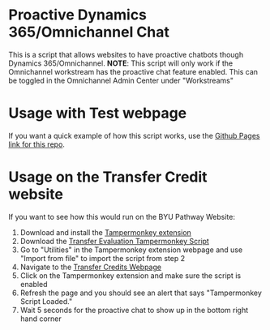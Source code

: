# Proactive Dynamics 365/Omnichannel Chat
This is a script that allows websites to have proactive chatbots though Dynamics 365/Omnichannel. 
**NOTE**: This script will only work if the Omnichannel workstream has the proactive chat feature enabled. This can be toggled in the Omnichannel Admin Center under "Workstreams"

# Usage with Test webpage
If you want a quick example of how this script works, use the [Github Pages link for this repo](https://collin-murphy.github.io/proactive_chat/).

# Usage on the Transfer Credit website
If you want to see how this would run on the BYU Pathway Website:
1. Download and install the [Tampermonkey extension](https://chrome.google.com/webstore/detail/tampermonkey/dhdgffkkebhmkfjojejmpbldmpobfkfo)
2. Download the [Transfer Evaluation Tampermonkey Script](https://raw.githubusercontent.com/collin-murphy/proactive_chat/transfer/tampermonkey.js)
3. Go to "Utilities" in the Tampermonkey extension webpage and use "Import from file" to import the script from step 2
4. Navigate to the [Transfer Credits Webpage](https://www.byupathway.org/admissions/transfer-credits)
5. Click on the Tampermonkey extension and make sure the script is enabled
6. Refresh the page and you should see an alert that says "Tampermonkey Script Loaded."
7. Wait 5 seconds for the proactive chat to show up in the bottom right hand corner
